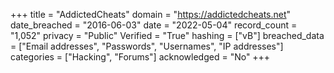 +++
title = "AddictedCheats"
domain = "https://addictedcheats.net"
date_breached = "2016-06-03"
date = "2022-05-04"
record_count = "1,052"
privacy = "Public"
Verified = "True"
hashing = ["vB"]
breached_data = ["Email addresses", "Passwords", "Usernames", "IP addresses"]
categories = ["Hacking", "Forums"]
acknowledged = "No"
+++
